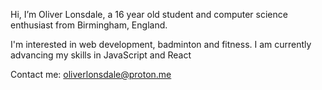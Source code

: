 Hi, I’m Oliver Lonsdale, a 16 year old student and computer science enthusiast from Birmingham, England.

I'm interested in web development, badminton and fitness.
I am currently advancing my skills in JavaScript and React

Contact me: oliverlonsdale@proton.me
